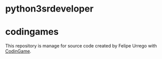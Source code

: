 # python3srdeveloper
# codingames

This repository is manage for source code created by Felipe Urrego with [CodinGame](https://www.codingame.com/).
